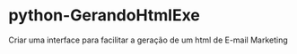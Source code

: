 # python-GerandoHtmlExe
Criar uma interface para facilitar a geração de um html de E-mail Marketing
